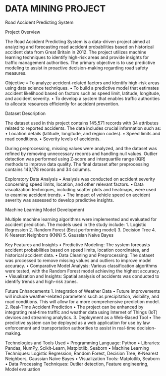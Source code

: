 # DATA MINING PROJECT
Road Accident Predicting System

Project Overview

The Road Accident Predicting System is a data-driven project aimed at analyzing and forecasting road accident probabilities based on historical accident data from Great Britain in 2012. The project utilizes machine learning techniques to identify high-risk areas and provide insights for traffic management authorities. The primary objective is to use predictive modeling to assist in proactive decision-making regarding road safety measures.

Objective
	•	To analyze accident-related factors and identify high-risk areas using data science techniques.
	•	To build a predictive model that estimates accident likelihood based on factors such as speed limit, latitude, longitude, and accident severity.
	•	To develop a system that enables traffic authorities to allocate resources efficiently for accident prevention.

Dataset Description

The dataset used in this project contains 145,571 records with 34 attributes related to reported accidents. The data includes crucial information such as:
	•	Location details (latitude, longitude, and region codes).
	•	Speed limits and road conditions.
	•	Severity levels of accidents.

During preprocessing, missing values were analyzed, and the dataset was refined by removing unnecessary records and handling null values. Outlier detection was performed using Z-score and interquartile range (IQR) methods to improve data quality. The final dataset after preprocessing contains 143,178 records and 34 columns.

Exploratory Data Analysis
	•	Analysis was conducted on accident severity concerning speed limits, location, and other relevant factors.
	•	Data visualization techniques, including scatter plots and heatmaps, were used to examine accident trends.
	•	The impact of vehicle speed on accident severity was assessed to develop predictive insights.

Machine Learning Model Development

Multiple machine learning algorithms were implemented and evaluated for accident prediction. The models used in the study include:
	1.	Logistic Regression
	2.	Random Forest (Best performing model)
	3.	Decision Tree
	4.	K-Nearest Neighbors (KNN)
	5.	Gaussian Naïve Bayes


Key Features and Insights
	•	Predictive Modeling: The system forecasts accident probabilities based on speed limits, location coordinates, and historical accident data.
	•	Data Cleaning and Preprocessing: The dataset was processed to remove missing values and outliers to improve model accuracy.
	•	Comparative Model Analysis: Various classification algorithms were tested, with the Random Forest model achieving the highest accuracy.
	•	Visualization and Insights: Spatial analysis of accidents was conducted to identify trends and high-risk zones.

Future Enhancements
	1.	Integration of Weather Data
	•	Future improvements will include weather-related parameters such as precipitation, visibility, and road conditions. This will allow for a more comprehensive prediction model.
	2.	Real-Time Accident Prediction
	•	The project can be enhanced by integrating real-time traffic and weather data using Internet of Things (IoT) devices and streaming analytics.
	3.	Deployment as a Web-Based Tool
	•	The predictive system can be deployed as a web application for use by law enforcement and transportation authorities to assist in real-time decision-making.

Technologies and Tools Used
	•	Programming Language: Python
	•	Libraries: Pandas, NumPy, Scikit-Learn, Matplotlib, Seaborn
	•	Machine Learning Techniques: Logistic Regression, Random Forest, Decision Tree, K-Nearest Neighbors, Gaussian Naïve Bayes
	•	Visualization Tools: Matplotlib, Seaborn
	•	Data Processing Techniques: Outlier detection, Feature engineering, Model evaluation



